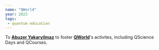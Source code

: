 ```yaml
---
name: "QWorld"
year: 2023
tags:
 - quantum education
---
```


To **[Abuzer Yakaryilmaz](http://ultracold.org/menu/)** to foster **[QWorld](https://qworld.net/)**'s activites, including QScience Days and QCourses.
